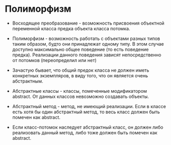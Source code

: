 # Полиморфизм

* Восходящее преобразование - возможность присвоения объектной переменной класса предка объекта класса потомка.

* Полиморфизм - возможность работать с объектами разных типов таким образом, будто они принадлежат одному типу. В этом случае доступно максимально общее поведение (то есть поведение предка). Реализации данного поведения зависят непосредственно от потомков (переопределил или нет)

* Зачастую бывает, что общий предок класса не должен иметь конкретных экземпляров, в виду того, что он является очень абстрактным.

* Абстрактные классы - классы, помеченные модификатором abstract. От данных классов невозможно создавать объекты.

* Абстрактный метод - метод, не имеющий реализации. Если в классе есть хотя бы один абстрактный метод, то весь класс должен быть помечен как abstract.

* Если класс-потомок наследует абстрактный класс, он должен либо реализовать данный метод, либо тоже должен быть помечен как abstract.